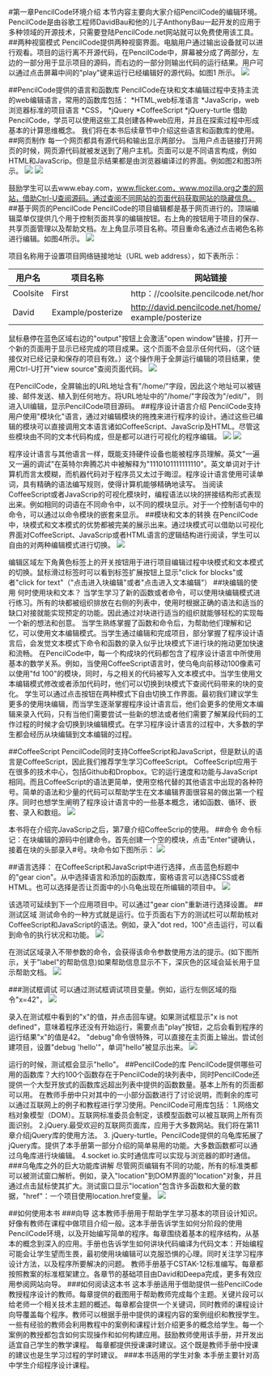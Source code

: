 #第一章PencilCode环境介绍
本节内容主要向大家介绍PencilCode的编辑环境。PencilCode是由谷歌工程师DavidBau和他的儿子AnthonyBau一起开发的应用于多种领域的开源技术，只需要登陆PencilCode.net网站就可以免费使用该工具。
##两种视窗模式
PencilCode提供两种视窗界面。电脑用户通过输出设备就可以进行观看。项目的运行离不开源代码，在PencilCode中，屏幕被分成了两部分，左边的一部分用于显示项目的源码，而右边的一部分则输出代码的运行结果。用户可以通过点击屏幕中间的"play"键来运行已经编辑好的源代码。如图1 所示。
![](images/1/1.png)

##PencilCode提供的语言和函数库
PencilCode在块和文本编辑过程中支持主流的web编辑语言，常用的函数库包括：
*HTML,web标准语言
*JavaScrip，web浏览器标准的项目语言
*CSS，
*jQuery
*CoffeeScript
*jQuery-turtle
借助PencilCode，学员可以使用这些工具创建各种web应用，并且在探索过程中形成基本的计算思维概念。
我们将在本书后续章节中介绍这些语言和函数库的使用。
##网页制作
每一个网页都具有源代码和输出显示两部分。
当用户点击链接打开网页的时候，网页源代码就被发送到了用户主机。页面可以是不同语言构成，例如HTML和JavaScrip。但是显示结果都是由浏览器编译过的界面。例如图2和图3所示。
![](images/1/2.png)
![](images/1/3.png)


鼓励学生可以去www.ebay.com，www.flicker.com，www.mozilla.org之类的网站，借助Ctrl-U查阅源码。通过查阅不同网站的页面代码获取网站的隐藏信息。
##基于网页的PencilCode
PencilCode的项目编辑都是基于网页进行的。顶端编辑菜单仅提供几个用于控制页面共享的编辑按钮。右上角的按钮用于项目的保存、共享页面管理以及帮助文档。左上角显示项目名称。项目重命名通过点击褐色名称进行编辑。如图4所示。
![](images/1/4.png)


项目名称用于设置项目网络链接地址（URL web address），如下表所示：

|用户名 |项目名称 |网站链接|
|-------|---------|--------|
| Coolsite |     First       | http：//coolsite.pencilcode.net/home/first         |
| David  | Example/posterize | http://david.pencilcode.net/home/ example/posterize |
鼠标悬停在蓝色区域右边的"output"按钮上会激活"open window"链接，打开一个新的页面用于显示已经完成的项目成果。这个页面不会显示任何代码，（这个链接仅对已经记录和保存的项目有效。）这个操作用于全屏运行编辑的项目结果，使用Ctrl-U打开"view source"查阅页面代码。
![](images/1/5.png)

在PencilCode，全屏输出的URL地址含有"/home/"字段，因此这个地址可以被链接、邮件发送、植入到任何地方。将URL地址中的"/home/"字段改为"/edit/"， 则进入UI编辑，显示PencilCode项目源码。
##程序设计语言介绍
PencilCode支持用户使用"模块化"语言，通过对编辑模块的拖拽来进行程序的设计。通过这些已编辑的模块可以直接调用文本语言诸如CoffeeScript、JavaScrip及HTML。尽管这些模块由不同的文本代码构成，但是都可以进行可视化的程序编辑。
![](images/1/6.png)
![](images/1/7.png)

程序设计语言与其他语言一样，既能支持硬件设备也能被程序员理解。英文"一遍又一遍的调试"在英特尔奔腾芯片中被解释为"1110101111111110"。英文单词对于计算机而言太模糊，而机器代码对于程序员又太过于晦涩。程序设计语言使用可读单词，具有精确的语法编写规则，使得计算机能够精确地读写。
当阅读CoffeeScript或者JavaScrip的可视化模块时，编程语法以块的拼接结构形式表现出来。例如相同的词语在不同命令中，以不同的模块显示。对于一个控制语句中的命令，可以通过以命令模块的嵌套来显示。
##模块和文本的转换
在PencilCode中，块模式和文本模式的优势都被完美的展示出来。通过块模式可以借助以可视化界面对CoffeeScript、JavaScrip或者HTML语言的逻辑结构进行阅读，学生可以自由的对两种编辑模式进行切换。
![](images/1/8.png)


编辑区域左下角黄色标签上的开关按钮用于进行项目编辑过程中块模式和文本模式的切换。鼠标滑过标签时可以看到标签扩展按钮上显示"click for blocks"或者"click for text"（"点击进入块编辑"或者"点击进入文本编辑"）
##块编辑的使用
何时使用块和文本？
当学生学习了新的函数或者命令，可以使用块编辑模式进行练习。所有的块都被组织排放在右侧的列表中，使用时根据正确的语法和适当的缺口对接就能实现预定的功能。因此通过对块进行适当的组织就能够轻松的实现每一个新的想法和创意。
当学生熟练掌握了函数和命令后，为帮助他们理解和记忆，可以使用文本编辑模式。当学生通过编辑和完成项目，部分掌握了程序设计语言后，会发觉文本模式下命令和函数的录入似乎比块模式下进行块的拖动更加快速和流畅。
在PencilCode中，每一个构成块的代码都包含了程序设计语言中所使用基本的数学关系。例如，当使用CoffeeScript语言时，使乌龟向前移动100像素可以使用"fd 100"的模块，同时，与之相关的代码被写入文本模式中。当学生使用文本编辑模式修改或者添加代码时，他们可以切换到块模式下查阅代码带来的块的变化。
学生可以通过点击按钮在两种模式下自由切换工作界面。最初我们建议学生更多的使用块编辑，而当学生逐渐掌握程序设计语言后，他们会更多的使用文本编辑来录入代码，只有当他们需要尝试一些新的想法或者他们需要了解某段代码的工作过程的时候才会切换到块编辑模式。在学习程序设计语言的过程中，大多数的学生都会经历从块编辑到文本编辑的过程。

##CoffeeScript
PencilCode同时支持CoffeeScript和JavaScript，但是默认的语言是CoffeeScript，因此我们推荐学生学习CoffeeScript。
CoffeeScript应用于在很多的技术中心，包括Github和Dropbox。它的运行速度和功能与JavaScript相同。而且CoffeeScript的语法更简单，使用空格代替的其他语言中出现的各种符号。简单的语法和少量的代码可以帮助学生在文本编辑界面很容易的做出第一个程序。同时也想学生阐明了程序设计语言中的一些基本概念，诸如函数、循环、嵌套、录入和数组。
![](images/1/9.png)

本书将在介绍完JavaScrip之后，第7章介绍CoffeeScrip的使用。
##命令
命令标记：在块编辑的源码中创建命令。首先创建一个空的模块，点击"Enter"键确认，接着在块的头部录入#号。块命令如下图所示：
![](images/1/10.png)

##语言选择：
在CoffeeScript和JavaScript中进行选择，点击蓝色标题中的"gear cion"。从中选择语言和添加的函数库，窗格语言可以选择CSS或者HTML。也可以选择是否让页面中的小乌龟出现在所编辑的项目中。
![](images/1/11.png)

该选项可延续到下一个应用项目中。可以通过"gear cion"重新进行选择设置。
##测试区域
测试命令的一种方式就是运行。位于页面右下方的测试栏可以帮助核对CoffeeScript和JavaScript的语法。例如，录入"dot red，100"点击运行，可以看到命令的执行状况和功能。
![](images/1/12.png)

在测试区域录入不带参数的命令，会获得该命令参数使用方法的提示。(如下图所示，关于"label"的帮助信息)如果帮助信息显示不下，深灰色的区域会延长用于显示帮助文档。
![](images/1/13.png)

###测试框调试
可以通过测试框调试项目变量。例如，运行左侧区域的指令"x=42"，
![](images/1/14.png)

录入在测试框中看到的"x"的值，并点击回车键。如果测试框显示"x is not defined"，意味着程序还没有开始运行，需要点击"play"按钮，之后会看到程序的运行结果"x"的值是42。
"debug"命令很特殊，可以直接在主页面上输出。尝试创建项目，设置"debug 'hello'"，单词"hello"被显示出来。
![](images/1/15.png)

运行的时候，测试框会显示"hello"。
##PencilCode的库
PencilCode提供哪些可用的函数库？大约100个函数存在于PencilCode的块列表中，同时PencilCode还提供一个大型开放式的函数库远超出列表中提供的函数数量。基本上所有的页面都可以用。
在教师手册中只对其中的一小部分函数进行了讨论说明，而剩余的库可以通过互联网上的例子和教程进行学习使用。PencilCode可用库包括：
1.网络文档对象模型（DOM）。互联网标准委员会制定，该模型函数可以被互联网上所有页面识别。
2.jQuery.最受欢迎的互联网页面库，应用于大多数网站。我们将在第11章介绍jQuery库的使用方法。
3. jQuery-turtle。PencilCode提供的乌龟库拓展了jQuery库。提供了本手册第一部分介绍的简单易用的功能。大多数函数都可以通过乌龟库进行块编辑。
4.socket io.实时通信库可以实现与浏览器的即时通信。
###乌龟库之外的巨大功能库讲解
尽管网页编辑有不同的功能，所有的标准类都可以被测试窗口解析。例如，录入"location"到DOM界面的"location"对象，并且通过点击鼠标使其扩大。测试窗口显示"location"包含许多函数和大量的数据，"href"：一个项目使用location.href变量。
![](images/1/16.png)


##如何使用本书
###向导
这本教师手册用于帮助学生学习基本的项目设计知识。好像有教师在课程中做项目介绍一般。这本手册告诉学生如何分阶段的使用PencilCode环境，以及开始编写简单的程序。每章围绕着基本的程序结构，从基本的概念到深入的应用。手册也告诉学生如何讲块代码编译为代码文本：开始编程可能会让学生望而生畏，最初使用块编辑可以克服恐惧的心理。同时关注学习程序设计方法，以及程序所要解决的问题。
 教师手册基于CSTAK-12标准编写。每章都按照教案的标准框架建立。各章节的基础项目由David和Deepa完成，更多有效应用参阅网站向导。
###如何阅读这本书
这本手册适用于借助提供一些PencilCode教授程序设计的教师。每章提供的截图用于帮助教师完成每个主题。关键片段可以给老师一个相关技术主题的概述。每章都会提供一个关键词，同时教师的课程设计向导覆盖每个程序。教师可以根据手册中提供的课程内容的案例组织和教授学生。一些有经验的教师会利用教程中的案例和课程计划介绍更多的概念给学生。每一个案例的教授都包含如何实现操作和如何构建应用。鼓励教师使用该手册，并开发出适宜自己学生的教学课程。
每章都提供授课课时建议。这个既是教师手册中授课的建议也是生学习过程的学时建议。
###本书适用的学生对象
本手册主要针对高中学生介绍程序设计课程。

